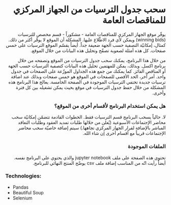 # <div dir="rtl"> سحب جدول الترسيات من الجهاز المركزي للمناقصات العامة</div>
<p dir="rtl">  
يوفّر موقع الجهاز المركزي للمناقصات العامة - مشكوراً - قسم مخصص للترسيات (winning bids) ويمكن لأي فرد الاطّلاع عليها. المشكلة أن الموقع لا يوفّر أكثر من ذلك. كمثال، إمكانيّة التصفية حسب الجهة ضعيفة جداً. أيضاً يقسّم الموقع الترسيات على خمس صفحات. كل هذه أمثلة لصعوبة تصفّح وتحليل هذه البيانات من خلال الموقع. 
</p> 
<p dir="rtl">
من خلال هذا البرنامج، يمكنك سحب جدول الترسيات من الموقع وتصفحه من خلال برنامج اكسل. وبذلك، يمكن للمهتمين تحليل هذه البيانات كتصفية الترسيات حسب الجهة أو المناقص الفائز. كما يمكنك من جمع هذه الجداول الموزّعة على الصفحات في جدول واحد. أمر آخر، الحد الأقصى للصفحات في الموقع هو خمس صفحات وبذلك عند اضافة ترسيات جديدة تختفي الترسيات الموجودة في الصفحة الخامسة. يعالج هذا البرنامج هذه المشكلة من خلال حفظ جدول الترسيات في موقع بحيث يمكن تشغيله بين كل فترة وأخرى. 
</p>

### <div dir="rtl"> هل يمكن استخدام البرنامج لأقسام أخرى من الموقع؟</div>
<p dir="rtl"> 
لا. حالياً يسحب البرنامج قسم الترسيات فقط. الخطوات القادمة تتضمّن إمكانيّة سحب محاضر الإجتماعات الأسبوعية (يُعلن من خلالها طلبات تمديد العقود وطلبات التعاقد المباشر بالإضافة لقرار الجهاز المركزي تجاهها.) سيتم إضافة خاصيّة سحب محاضر الإجتماعات قريباً مع أقسام أخرى إن شاء الله. 
</p>

### <div dir="rtl"> الملفات الموجودة</div>
<p dir="rtl">
تحتوي هذه الصفحة على ملف jupyter notebook والذي يحتوي على البرنامج نفسه. أيضاً رأيت انّه من المناسب إضافة ملف csv يوضّح المنتج النهائي للبرنامج.  
</p>

### Technologies:
- Pandas
- Beautiful Soup
- Selenium
